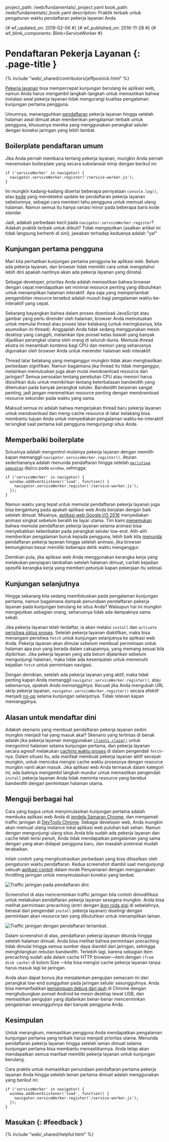 project_path: /web/fundamentals/_project.yaml
book_path: /web/fundamentals/_book.yaml
description: Praktik terbaik untuk pengaturan waktu pendaftaran pekerja layanan Anda.

{# wf_updated_on: 2019-02-06 #}
{# wf_published_on: 2016-11-28 #}
{# wf_blink_components: Blink>ServiceWorker #}

# Pendaftaran Pekerja Layanan {: .page-title }

{% include "web/_shared/contributors/jeffposnick.html" %}

[Pekerja
layanan](/web/fundamentals/getting-started/primers/service-workers)
bisa mempercepat kunjungan berulang ke aplikasi web, namun Anda harus mengambil
langkah-langkah untuk memastikan bahwa instalasi awal pekerja layanan tidak mengurangi kualitas
pengalaman kunjungan pertama pengguna.

Umumnya, menangguhkan
[pendaftaran](https://developer.mozilla.org/en-US/docs/Web/API/ServiceWorkerContainer/register) pekerja layanan
hingga setelah halaman awal dimuat akan memberikan pengalaman terbaik untuk
pengguna, khususnya mereka yang menggunakan perangkat seluler dengan koneksi jaringan yang lebih lambat.

## Boilerplate pendaftaran umum

Jika Anda pernah membaca tentang pekerja layanan, mungkin Anda pernah menemukan
boilerplate yang secara substansial mirip dengan berikut ini:

    if ('serviceWorker' in navigator) {
      navigator.serviceWorker.register('/service-worker.js');
    }

Ini mungkin kadang-kadang disertai beberapa pernyataan `console.log()`, atau
[kode](https://github.com/GoogleChrome/sw-precache/blob/master/demo/app/js/service-worker-registration.js#L20)
yang mendeteksi update ke pendaftaran pekerja layanan sebelumnya, sebagai cara
memberi tahu pengguna untuk memuat ulang halaman. Namun semua itu hanya variasi minor pada
beberapa baris kode standar.

Jadi, adakah perbedaan kecil pada `navigator.serviceWorker.register`? Adakah
praktik terbaik untuk diikuti? Tidak mengejutkan (asalkan artikel ini tidak langsung
berhenti di sini), jawaban terhadap keduanya adalah "ya!"

## Kunjungan pertama pengguna

Mari kita perhatikan kunjungan pertama pengguna ke aplikasi web. Belum ada pekerja layanan,
dan browser tidak memiliki cara untuk mengetahui lebih dini apakah nantinya akan ada pekerja layanan
yang diinstal.

Sebagai developer, prioritas Anda adalah memastikan bahwa browser dengan cepat
mendapatkan set minimal resource penting yang dibutuhkan untuk menampilkan
halaman interaktif. Apa saja yang memperlambat pengambilan resource tersebut adalah musuh bagi
pengalaman waktu-ke-interaktif yang cepat.

Sekarang bayangkan bahwa dalam proses download JavaScript atau gambar yang perlu
dirender oleh halaman, browser Anda memutuskan untuk memulai thread atau
proses latar belakang (untuk meringkasnya, kita asumsikan ini thread). Anggaplah
Anda tidak sedang menggunakan mesin desktop yang canggih, melainkan tipe ponsel
kelas bawah yang banyak dijadikan perangkat utama oleh orang di seluruh dunia. Memulai
thread ekstra ini menambah kontensi bagi CPU dan memori yang seharusnya
digunakan oleh browser Anda untuk merender halaman web interaktif.

Thread latar belakang yang menganggur mungkin tidak akan menghasilkan perbedaan signifikan. Namun bagaimana jika
thread itu tidak menganggur, melainkan memutuskan juga akan mulai
mendownload resource dari jaringan? Semua persoalan tentang perebutan CPU atau memori
harus disisihkan dulu untuk memikirkan tentang keterbatasan bandwidth
yang ditemukan pada banyak perangkat seluler. Bandwidth berperan sangat penting, jadi jangan meremehkan
resource penting dengan mendownload resource sekunder pada waktu yang sama.

Maksud semua ini adalah bahwa mengerjakan thread baru pekerja layanan untuk mendownload
dan meng-cache resource di latar belakang bisa membantu tujuan Anda untuk menyediakan
pengalaman waktu-ke-interaktif tersingkat saat pertama kali pengguna
mengunjungi situs Anda.

## Memperbaiki boilerplate

Solusinya adalah mengontrol mulainya pekerja layanan dengan memilih kapan memanggil
`navigator.serviceWorker.register()`. Aturan sederhananya adalah menunda
pendaftaran hingga setelah <code>[peristiwa
pemuatan](https://developer.mozilla.org/en-US/docs/Web/API/GlobalEventHandlers/onload)</code>
dipicu pada <code>window</code>, sehingga:

    if ('serviceWorker' in navigator) {
      window.addEventListener('load', function() {
        navigator.serviceWorker.register('/service-worker.js');
      });
    }

Namun waktu yang tepat untuk memulai pendaftaran pekerja layanan juga bisa bergantung pada
apakah aplikasi web Anda berjalan dengan baik setelah dimuat. Misalnya, [aplikasi web Google I/O
2016](https://events.google.com/io2016/) menyediakan animasi singkat
sebelum beralih ke layar utama. Tim kami
[menemukan](/web/showcase/2016/iowa2016) bahwa memulai
pendaftaran pekerja layanan selama animasi bisa menyebabkan kelambatan
pada perangkat seluler low-end. Alih-alih memberikan pengalaman buruk kepada pengguna, lebih baik kita
[menunda](https://github.com/GoogleChrome/ioweb2016/blob/8cfa27261f9d07fe8a5bb7d228bd3f35dfc9a91e/app/scripts/helper/elements.js#L42)
pendaftaran pekerja layanan hingga setelah animasi, jika browser kemungkinan
besar memiliki beberapa detik waktu menganggur.

Demikian pula, jika aplikasi web Anda menggunakan kerangka kerja yang melakukan penyiapan tambahan setelah
halaman dimuat, carilah kejadian spesifik kerangka kerja yang memberi petunjuk kapan
pekerjaan itu selesai.

## Kunjungan selanjutnya

Hingga sekarang kita sedang memfokuskan pada pengalaman kunjungan pertama, namun bagaimana dampak
penundaan pendaftaran pekerja layanan pada kunjungan berulang ke situs Anda?
Walaupun hal ini mungkin mengejutkan sebagian orang, seharusnya tidak ada dampaknya sama sekali.

Jika pekerja layanan telah terdaftar, ia akan melalui `install` dan
`activate` [peristiwa
siklus proses](/web/fundamentals/instant-and-offline/service-worker/lifecycle).
Setelah pekerja layanan diaktifkan, maka bisa menangani peristiwa `fetch` untuk
kunjungan selanjutnya ke aplikasi web Anda. Pekerja layanan akan dimulai *sebelum*
membuat permintaan untuk halaman apa pun yang berada dalam cakupannya, yang memang sesuai bila
dipikirkan. Jika pekerja layanan yang ada belum dijalankan sebelum
mengunjungi halaman, maka tidak ada kesempatan untuk memenuhi kejadian `fetch` untuk
permintaan navigasi.

Dengan demikian, setelah ada pekerja layanan yang aktif, maka tidak penting kapan Anda memanggil
`navigator.serviceWorker.register()`, atau sebenarnya, *apakah Anda memanggilnya*.
Kecuali jika Anda mengubah URL skrip pekerja layanan,
`navigator.serviceWorker.register()` secara efektif menjadi
[no-op](https://en.wikipedia.org/wiki/NOP) selama kunjungan selanjutnya. Tidak relevan
kapan memanggilnya.

## Alasan untuk mendaftar dini

Adakah skenario yang membuat pendaftaran pekerja layanan sedini mungkin
menjadi hal yang masuk akal? Skenario yang terlintas di benak adalah jika pekerja layanan menggunakan
<code>[clients.claim()](https://developer.mozilla.org/en-US/docs/Web/API/Clients/claim)</code>
untuk mengontrol halaman selama kunjungan pertama, dan pekerja layanan
secara agresif melakukan [caching
waktu proses](/web/fundamentals/instant-and-offline/offline-cookbook/#on-network-response)
di dalam pengendali <code>fetch</code>-nya. Dalam situasi itu, ada
manfaat membuat pekerja layanan aktif secepat mungkin, untuk mencoba
mengisi cache waktu prosesnya dengan resource mungkin nanti akan masuk. Jika
aplikasi web Anda termasuk dalam kategori ini, ada baiknya mengambil langkah mundur untuk memastikan
pengendali <code>install</code> pekerja layanan Anda tidak meminta
resource yang berebut bandwidth dengan permintaan halaman utama.

## Menguji berbagai hal

Cara yang bagus untuk menyimulasikan kunjungan pertama adalah membuka aplikasi web Anda di [jendela
Samaran
Chrome](https://support.google.com/chromebook/answer/95464?co=GENIE.Platform%3DDesktop),
dan mengamati traffic jaringan di [DevTools
Chrome](/web/tools/chrome-devtools/). Sebagai
developer web, Anda mungkin akan memuat ulang instance lokal aplikasi web
puluhan kali sehari. Namun dengan mengunjungi ulang situs Anda bila sudah ada
pekerja layanan dan cache telah terisi penuh, Anda tidak mendapatkan pengalaman yang sama
dengan yang akan didapat pengguna baru, dan masalah potensial mudah terabaikan.

Inilah contoh yang mengilustrasikan perbedaan yang bisa dihasilkan oleh
pengaturan waktu pendaftaran. Kedua screenshot diambil saat mengunjungi sebuah [aplikasi
contoh](https://github.com/GoogleChrome/sw-precache/tree/master/app-shell-demo) dalam mode
Penyamaran dengan menggunakan throttling jaringan untuk menyimulasikan koneksi yang lambat.

![Traffic jaringan pada pendaftaran dini.](images/early-registration.png
"Network traffic with early registration.")

Screenshot di atas mencerminkan traffic jaringan bila contoh dimodifikasi
untuk melakukan pendaftaran pekerja layanan sesegera mungkin. Anda bisa melihat
permintaan precaching (entri dengan [ikon
roda gigi](http://stackoverflow.com/questions/33590378/status-code200-ok-from-serviceworker-in-chrome-network-devtools/33655173#33655173)
di sebelahnya, berasal dari pengendali `install` pekerja layanan)
diselingi dengan permintaan akan resource lain yang dibutuhkan untuk menampilkan laman.

![Traffic jaringan dengan pendaftaran terlambat.](images/late-registration.png
"Network traffic with late registration.")


Dalam screenshot di atas, pendaftaran pekerja layanan ditunda hingga setelah
halaman dimuat. Anda bisa melihat bahwa permintaan precaching tidak dimulai hingga semua
sumber daya diambil dari jaringan, sehingga menghilangkan rebutan
bandwidth. Terlebih lagi, karena sebagian item precaching sudah ada dalam
cache HTTP browser—item dengan `(from disk cache)` di kolom Size
—kita bisa mengisi cache pekerja layanan tanpa harus masuk lagi ke
jaringan.

Anda akan dapat bonus jika menjalankan pengujian semacam ini dari perangkat low-end sungguhan pada
jaringan seluler sesungguhnya. Anda bisa memanfaatkan [kemampuan
debug dari jauh](/web/tools/chrome-devtools/remote-debugging/)
di Chrome dengan menghubungkan ponsel Android ke mesin desktop lewat USB, dan memastikan pengujian
yang dijalankan benar-benar mencerminkan pengalaman sesungguhnya dari banyak
pengguna Anda.

## Kesimpulan

Untuk merangkum, memastikan pengguna Anda mendapatkan pengalaman kunjungan pertama yang terbaik
harus menjadi prioritas utama. Menunda pendaftaran pekerja layanan hingga setelah
laman dimuat selama kunjungan pertama bisa membantu memastikannya. Anda tetap akan mendapatkan
semua manfaat memiliki pekerja layanan untuk kunjungan berulang.

Cara praktis untuk memastikan penundaan pendaftaran pertama pekerja layanan
Anda hingga setelah laman pertama dimuat adalah menggunakan yang berikut ini:

    if ('serviceWorker' in navigator) {
      window.addEventListener('load', function() {
        navigator.serviceWorker.register('/service-worker.js');
      });
    }

## Masukan {: #feedback }

{% include "web/_shared/helpful.html" %}
